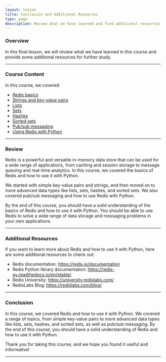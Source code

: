 ```yaml
---
layout: lesson
title: Conclusion and Additional Resources
type: page
description: Review what we have learned and find additional resources for further study.
---
```


<!-- ![Cover photo of Redis and Python](assets/redis-python.jpg){:class="cover"} -->

### Overview

In this final lesson, we will review what we have learned in this course and provide some additional resources for further study.

---

### Course Content

In this course, we covered:

* [Redis basics](02_redis_basics#redis-basics)
* [Strings and key-value pairs](03_data_types#string-data-type)
* [Lists](05_redis_lists#adding-and-retrieving-list-elements)
* [Sets](06_redis_sets#adding-and-retrieving-set-elements)
* [Hashes](07_redis_hashes#adding-and-retrieving-hash-elements)
* [Sorted sets](08_redis_sorted_sets#adding-and-retrieving-sorted-set-elements)
* [Pub/sub messaging](09_redis_pub_sub#publishing-messages-to-channels)
* [Using Redis with Python](02_redis_basics#using-redis-with-python)

---

### Review

Redis is a powerful and versatile in-memory data store that can be used for a wide range of applications, from caching and session storage to message queuing and real-time analytics. In this course, we covered the basics of Redis and how to use it with Python.

We started with simple key-value pairs and strings, and then moved on to more advanced data types like lists, sets, hashes, and sorted sets. We also covered pub/sub messaging and how to use Redis with Python.

By the end of this course, you should have a solid understanding of the basics of Redis and how to use it with Python. You should be able to use Redis to solve a wide range of data storage and messaging problems in your own applications.

---

### Additional Resources

If you want to learn more about Redis and how to use it with Python, here are some additional resources to check out:

* Redis documentation: <https://redis.io/documentation>
* Redis Python library documentation: <https://redis-py.readthedocs.io/en/stable/>
* Redis University: <https://university.redislabs.com/>
* RedisLabs Blog: <https://redislabs.com/blog/>

---

### Conclusion

In this course, we covered Redis and how to use it with Python. We covered a range of topics, from simple key-value pairs to more advanced data types like lists, sets, hashes, and sorted sets, as well as pub/sub messaging. By the end of this course, you should have a solid understanding of Redis and how to use it with Python.

Thank you for taking this course, and we hope you found it useful and informative!

---
